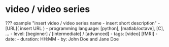 # video / video series

??? example "insert video / video series name - insert short description"
    - [URL]( insert URL )
    - programming language: [python], [matlab/octave], [C], ...
    - level: [beginner] / [intermediate] / [advanced]
    - tags: [video] [fMRI]
    - date:
    - duration: HH:MM
    - by: John Doe and Jane Doe
